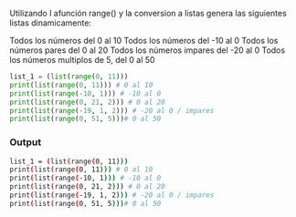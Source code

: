 Utilizando l afunción range() y la conversion a listas genera las siguientes listas dinamicamente:

Todos los números del 0 al 10
Todos los números del -10 al 0
Todos los números pares del 0 al 20
Todos los números impares del -20 al 0
Todos los números multiplos de 5, del 0 al 50

```python
list_1 = (list(range(0, 11)))
print(list(range(0, 11))) # 0 al 10
print(list(range(-10, 1))) # -10 al 0
print(list(range(0, 21, 2))) # 0 al 20
print(list(range(-19, 1, 2))) # -20 al 0 / impares
print(list(range(0, 51, 5)))# 0 al 50
```
### Output
```Bash
list_1 = (list(range(0, 11)))
print(list(range(0, 11))) # 0 al 10
print(list(range(-10, 1))) # -10 al 0
print(list(range(0, 21, 2))) # 0 al 20
print(list(range(-19, 1, 2))) # -20 al 0 / impares
print(list(range(0, 51, 5)))# 0 al 50
```
